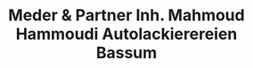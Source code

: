 ---
title: "Meder & Partner Inh. Mahmoud Hammoudi Autolackierereien Bassum"
url: /bassum/meder-und-partner-inh-mahmoud-hammoudi-autolackierereien-bassum/
shop: Autowerkstatt
---